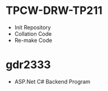 # TPCW-DRW-TP211
- Init Repository
- Collation Code
- Re-make Code
# gdr2333
- ASP.Net C# Backend Program
